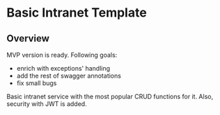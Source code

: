 # Basic Intranet Template

## Overview
MVP version is ready. Following goals: 
- enrich with exceptions' handling
- add the rest of swagger annotations
- fix small bugs

Basic intranet service with the most popular CRUD functions for it. Also, security with JWT is added.

